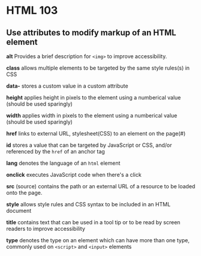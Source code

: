 # HTML 103

## Use attributes to modify markup of an HTML element

**alt**
Provides a brief description for `<img>` to improve accessibility.

**class**
allows multiple elements to be targeted by the same style rules(s) in CSS

**data-<someCustomAttribute>**
stores a custom value in a custom attribute

**height**
applies height in pixels to the element using a numberical value (should be used sparingly)

**width**
applies width in pixels to the element using a numberical value (should be used sparingly)

**href**
links to external URL, stylesheet(CSS) to an element on the page(#)

**id**
stores a value that can be targeted by JavaScript or CSS, and/or referenced by the `href` of an anchor tag

**lang**
denotes the language of an `html` element

**onclick**
executes JavaScript code when there's a click

**src** (source)
contains the path or an external URL of a resource to be loaded onto the page.

**style**
allows style rules and CSS syntax to be included in an HTML document

**title**
contains text that can be used in a tool tip or to be read by screen readers to improve accessibility

**type**
denotes the type on an element which can have more than one type, commonly used on `<script>` and `<input>` elements